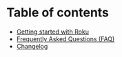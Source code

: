 # Table of contents

* [Getting started with Roku](README.md)
* [Frequently Asked Questions \(FAQ\)](frequently-asked-questions-faq.md)
* [Changelog](changelog.md)

